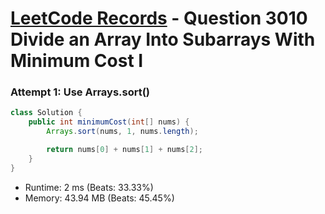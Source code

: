# [LeetCode Records](../../README.md) - Question 3010 Divide an Array Into Subarrays With Minimum Cost I

### Attempt 1: Use Arrays.sort()
```java
class Solution {
    public int minimumCost(int[] nums) {
        Arrays.sort(nums, 1, nums.length);

        return nums[0] + nums[1] + nums[2];
    }
}
```
- Runtime: 2 ms (Beats: 33.33%)
- Memory: 43.94 MB (Beats: 45.45%)

<br>
